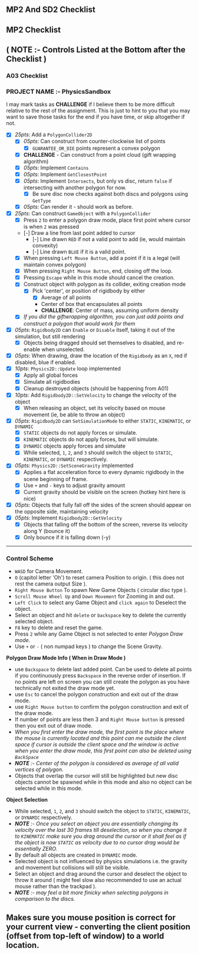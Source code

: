 MP2 And SD2 Checklist
------

## MP2 Checklist
**( NOTE :- Controls Listed at the Bottom after the Checklist )**
------

### A03 Checklist

### PROJECT NAME :- PhysicsSandbox

I may mark tasks as **CHALLENGE** if I believe them to be more difficult relative to the rest of the assignment.  This is just to hint to you that you may want to save those tasks for the end if you have time, or skip altogether if not.  

- [x] *25pts*: Add a `PolygonCollider2D`
    - [x] *05pts*: Can construct from counter-clockwise list of points
        - [x] `GUARANTEE_OR_DIE` points represent a convex polygon
    - [x] **CHALLENGE** - Can construct from a point cloud (gift wrapping algorithm)
    - [x] *05pts*: Implement `Contains`
    - [x] *05pts*: Implement `GetClosestPoint`
    - [x] *05pts*: Implement `Intersects`, but only vs disc, return `false` if intersecting with another polygon for now.
        - [x] Be sure disc now checks against both discs and polygons using `GetType`
    - [x] *05pts*: Can render it - should work as before.
- [x] *25pts*: Can construct `GameObject` with a `PolygonCollider`
    - [x] Press `2` to enter a polygon draw mode, place first point where cursor is when `2` was pressed
    - [-] Draw a line from last point added to cursor
        - [-] Line drawn `RED` if not a valid point to add (ie, would maintain convexity)
        - [-] Line drawn `BLUE` if it is a valid point.
    - [x] When pressing `Left Mouse Button`, add a point if it is a legal (will maintain convex polygon)
    - [x] When pressing `Right Mouse Button`, end, closing off the loop.
    - [x] Pressing `Escape` while in this mode should cancel the creation.
    - [x] Construct object with polygon as its collider, exiting creation mode
        - [x] Pick 'center', or position of rigidbody by either
            -[x] Average of all points
            - Center of box that encapsulates all points
            - **CHALLENGE**: Center of mass, assuming uniform density
    - [x] *If you did the giftwrapping algorithm, you can just add points and construct a polygon that would work for them*
- [x] *05pts*: `Rigidbody2D` can `Enable` or `Disable` itself, taking it out of the simulation, but still rendering
    - [x] Objects being dragged should set themselves to disabled, and re-enable when unselected.
- [x] *05pts*: When drawing, draw the location of the `Rigidbody` as an `X`, red if disabled, blue if enabled.
- [x] *10pts*: `Physics2D::Update` loop implemented
    - [x] Apply all global forces
    - [x] Simulate all rigidbodies
    - [x] Cleanup destroyed objects (should be happening from A01)
- [x] *10pts*: Add `Rigidbody2D::SetVelocity` to change the velocity of the object
    - [x] When releasing an object, set its velocity based on mouse movement (ie, be able to throw an object)
- [x] *05pts*: `Rigidbody2D` can `SetSimulationMode` to either `STATIC`, `KINEMATIC`, or `DYNAMIC`
    - [x] `STATIC` objects do not apply forces or simulate.
    - [x] `KINEMATIC` objects do not apply forces, but will simulate.  
    - [x] `DYNAMIC` objects apply forces and simulate
    - [x] While selected, `1`, `2`, and `3` should switch the object to `STATIC`, `KINEMATIC`, or `DYNAMIC` respectively.
- [x] *05pts*: `Physics2D::SetSceneGravity` implemented
    - [x] Applies a flat acceleration force to every dynamic rigidbody in the scene beginning of frame.
    - [x] Use `+` and `-` keys to adjust gravity amount
    - [x] Current gravity should be visible on the screen (hotkey hint here is nice)
- [x] *05pts*: Objects that fully fall off the sides of the screen should appear on the opposite side, maintaining velocity
- [x] *05pts*: Implement `Rigidbody2D::GetVelocity`
    - [x] Objects that falling off the bottom of the screen, reverse its velocity along Y (bounce it)
    - [x] Only bounce if it is falling down (-y)

------

### Control Scheme

- `WASD` for Camera Movement.
- `O` (capitol letter 'Oh') to reset camera Position to origin. ( this does not rest the camera output Size ).
- `Right Mouse Button` To spawn New Game Objects ( circular disc type ).
- `Scroll Mouse Wheel Up` and `Down Movement` for Zooming in and out.
- `Left Click` to select any Game Object and `click again` to Deselect the object.
- Select an object and hit `delete` or `backspace` key to delete the currently selected object.
- `F8` key to delete and reset the game.
- Press `2` while any Game Object is not selected to enter *Polygon Draw mode*.
- Use `+` or `-` ( non numpad keys ) to change the Scene Gravity.

**Polygon Draw Mode Info ( When in Draw Mode )**
- use `Backspace` to delete last added point. Can be used to delete all points if you continuously press `Backspace` in the reverse order of insertion. If no points are left on screen you can still create the polygon as you have technically not exited the draw mode yet.
- use `Esc` to cancel the polygon construction and exit out of the draw mode.
- use `Right Mouse button` to confirm the polygon construction and exit of the draw mode.
- If number of points are less then 3 and `Right Mouse button` is pressed then you exit out of draw mode.
- *When you first enter the draw mode, the first point is the place where the mouse is currently located and this point can me outside the client space if cursor is outside the client space and the window is active when you enter the draw mode, this first point can also be deleted using `BackSpace`*
- *__NOTE__ :- Center of the polygon is considered as average of all valid vertices of polygon.*
- Objects that overlap the cursor will still be highlighted but new disc objects cannot be spawned while in this mode and also no object can be selected while in this mode.

**Object Selection**
-  While selected, `1`, `2`, and `3` should switch the object to `STATIC`, `KINEMATIC`, or `DYNAMIC` respectively.
- *__NOTE__ :- Once you select an object you are essentially changing its velocity over the last 30 frames till deselection, so when you change it to `KINEMATIC` make sure you drag around the cursor or it shall feel as if the object is now `STATIC` as velocity due to no cursor drag would be essentially ZERO.*
- By default all objects are created in `DYNAMIC` mode.
- Selected object is not influenced by physics simulations i.e. the gravity and movement but collisions will still be visible.
- Select an object and drag around the cursor and deselect the object to throw it around ( might feel slow also recommended to use an actual mouse rather than the trackpad ).
- *__NOTE__ :- may feel a bit more finicky when selecting polygons in comparison to the discs.*

Makes sure you mouse position is correct for your current view - converting the client position (offset from top-left of window) to a world location.
------
